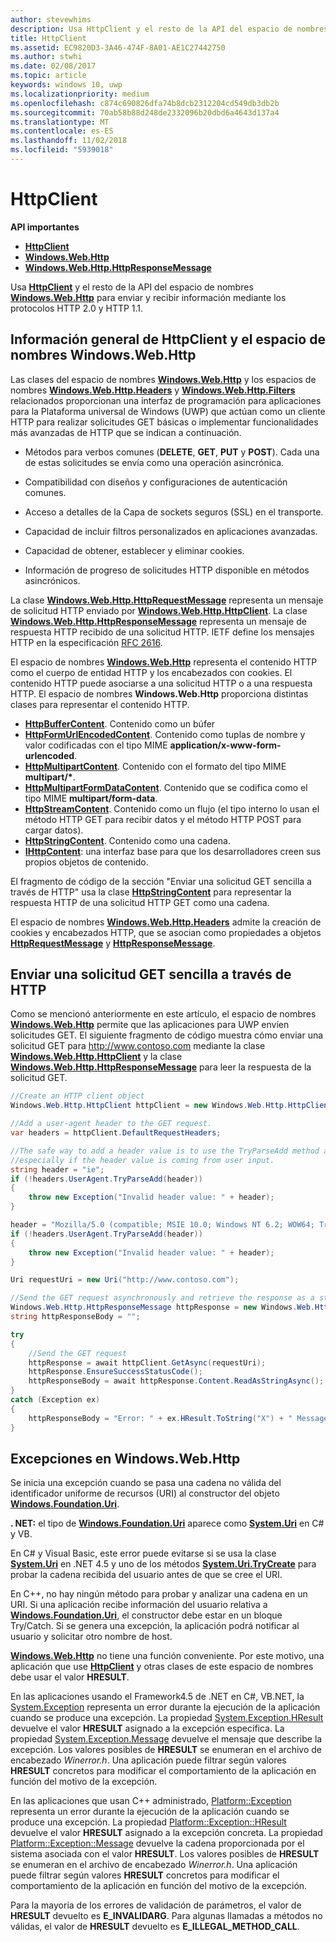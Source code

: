 ```yaml
---
author: stevewhims
description: Usa HttpClient y el resto de la API del espacio de nombres Windows.Web.Http para enviar y recibir información mediante los protocolos HTTP 2.0 y HTTP 1.1.
title: HttpClient
ms.assetid: EC9820D3-3A46-474F-8A01-AE1C27442750
ms.author: stwhi
ms.date: 02/08/2017
ms.topic: article
keywords: windows 10, uwp
ms.localizationpriority: medium
ms.openlocfilehash: c874c690826dfa74b8dcb2312204cd549db3db2b
ms.sourcegitcommit: 70ab58b88d248de2332096b20dbd6a4643d137a4
ms.translationtype: MT
ms.contentlocale: es-ES
ms.lasthandoff: 11/02/2018
ms.locfileid: "5939018"
---
```

# <a name="httpclient"></a>HttpClient


**API importantes**

-   [**HttpClient**](https://msdn.microsoft.com/library/windows/apps/dn298639)
-   [**Windows.Web.Http**](https://msdn.microsoft.com/library/windows/apps/dn279692)
-   [**Windows.Web.Http.HttpResponseMessage**](https://msdn.microsoft.com/library/windows/apps/dn279631)

Usa [**HttpClient**](https://msdn.microsoft.com/library/windows/apps/dn298639) y el resto de la API del espacio de nombres [**Windows.Web.Http**](https://msdn.microsoft.com/library/windows/apps/dn279692) para enviar y recibir información mediante los protocolos HTTP 2.0 y HTTP 1.1.

## <a name="overview-of-httpclient-and-the-windowswebhttp-namespace"></a>Información general de HttpClient y el espacio de nombres Windows.Web.Http

Las clases del espacio de nombres [**Windows.Web.Http**](https://msdn.microsoft.com/library/windows/apps/dn279692) y los espacios de nombres [**Windows.Web.Http.Headers**](https://msdn.microsoft.com/library/windows/apps/dn252713) y [**Windows.Web.Http.Filters**](https://msdn.microsoft.com/library/windows/apps/dn298623) relacionados proporcionan una interfaz de programación para aplicaciones para la Plataforma universal de Windows (UWP) que actúan como un cliente HTTP para realizar solicitudes GET básicas o implementar funcionalidades más avanzadas de HTTP que se indican a continuación.

-   Métodos para verbos comunes (**DELETE**, **GET**, **PUT** y **POST**). Cada una de estas solicitudes se envía como una operación asincrónica.

-   Compatibilidad con diseños y configuraciones de autenticación comunes.

-   Acceso a detalles de la Capa de sockets seguros (SSL) en el transporte.

-   Capacidad de incluir filtros personalizados en aplicaciones avanzadas.

-   Capacidad de obtener, establecer y eliminar cookies.

-   Información de progreso de solicitudes HTTP disponible en métodos asincrónicos.

La clase [**Windows.Web.Http.HttpRequestMessage**](https://msdn.microsoft.com/library/windows/apps/dn279617) representa un mensaje de solicitud HTTP enviado por [**Windows.Web.Http.HttpClient**](https://msdn.microsoft.com/library/windows/apps/dn298639). La clase [**Windows.Web.Http.HttpResponseMessage**](https://msdn.microsoft.com/library/windows/apps/dn279631) representa un mensaje de respuesta HTTP recibido de una solicitud HTTP. IETF define los mensajes HTTP en la especificación [RFC 2616](http://go.microsoft.com/fwlink/p/?linkid=241642).

El espacio de nombres [**Windows.Web.Http**](https://msdn.microsoft.com/library/windows/apps/dn279692) representa el contenido HTTP como el cuerpo de entidad HTTP y los encabezados con cookies. El contenido HTTP puede asociarse a una solicitud HTTP o a una respuesta HTTP. El espacio de nombres **Windows.Web.Http** proporciona distintas clases para representar el contenido HTTP.

-   [**HttpBufferContent**](https://msdn.microsoft.com/library/windows/apps/dn298625). Contenido como un búfer
-   [**HttpFormUrlEncodedContent**](https://msdn.microsoft.com/library/windows/apps/dn298685). Contenido como tuplas de nombre y valor codificadas con el tipo MIME **application/x-www-form-urlencoded**.
-   [**HttpMultipartContent**](https://msdn.microsoft.com/library/windows/apps/dn298708). Contenido con el formato del tipo MIME **multipart/\***.
-   [**HttpMultipartFormDataContent**](https://msdn.microsoft.com/library/windows/apps/dn279596). Contenido que se codifica como el tipo MIME **multipart/form-data**.
-   [**HttpStreamContent**](https://msdn.microsoft.com/library/windows/apps/dn279649). Contenido como un flujo (el tipo interno lo usan el método HTTP GET para recibir datos y el método HTTP POST para cargar datos).
-   [**HttpStringContent**](https://msdn.microsoft.com/library/windows/apps/dn279661). Contenido como una cadena.
-   [**IHttpContent**](https://msdn.microsoft.com/library/windows/apps/dn279684): una interfaz base para que los desarrolladores creen sus propios objetos de contenido.

El fragmento de código de la sección "Enviar una solicitud GET sencilla a través de HTTP" usa la clase [**HttpStringContent**](https://msdn.microsoft.com/library/windows/apps/dn279661) para representar la respuesta HTTP de una solicitud HTTP GET como una cadena.

El espacio de nombres [**Windows.Web.Http.Headers**](https://msdn.microsoft.com/library/windows/apps/dn252713) admite la creación de cookies y encabezados HTTP, que se asocian como propiedades a objetos [**HttpRequestMessage**](https://msdn.microsoft.com/library/windows/apps/dn279617) y [**HttpResponseMessage**](https://msdn.microsoft.com/library/windows/apps/dn279631).

## <a name="send-a-simple-get-request-over-http"></a>Enviar una solicitud GET sencilla a través de HTTP

Como se mencionó anteriormente en este artículo, el espacio de nombres [**Windows.Web.Http**](https://msdn.microsoft.com/library/windows/apps/dn279692) permite que las aplicaciones para UWP envíen solicitudes GET. El siguiente fragmento de código muestra cómo enviar una solicitud GET para http://www.contoso.com mediante la clase [**Windows.Web.Http.HttpClient**](https://msdn.microsoft.com/library/windows/apps/dn298639) y la clase [**Windows.Web.Http.HttpResponseMessage**](https://msdn.microsoft.com/library/windows/apps/dn279631) para leer la respuesta de la solicitud GET.

```csharp
//Create an HTTP client object
Windows.Web.Http.HttpClient httpClient = new Windows.Web.Http.HttpClient();

//Add a user-agent header to the GET request. 
var headers = httpClient.DefaultRequestHeaders;

//The safe way to add a header value is to use the TryParseAdd method and verify the return value is true,
//especially if the header value is coming from user input.
string header = "ie";
if (!headers.UserAgent.TryParseAdd(header))
{
    throw new Exception("Invalid header value: " + header);
}

header = "Mozilla/5.0 (compatible; MSIE 10.0; Windows NT 6.2; WOW64; Trident/6.0)";
if (!headers.UserAgent.TryParseAdd(header))
{
    throw new Exception("Invalid header value: " + header);
}

Uri requestUri = new Uri("http://www.contoso.com");

//Send the GET request asynchronously and retrieve the response as a string.
Windows.Web.Http.HttpResponseMessage httpResponse = new Windows.Web.Http.HttpResponseMessage();
string httpResponseBody = "";

try
{
    //Send the GET request
    httpResponse = await httpClient.GetAsync(requestUri);
    httpResponse.EnsureSuccessStatusCode();
    httpResponseBody = await httpResponse.Content.ReadAsStringAsync();
}
catch (Exception ex)
{
    httpResponseBody = "Error: " + ex.HResult.ToString("X") + " Message: " + ex.Message;
}
```

## <a name="exceptions-in-windowswebhttp"></a>Excepciones en Windows.Web.Http

Se inicia una excepción cuando se pasa una cadena no válida del identificador uniforme de recursos (URI) al constructor del objeto [**Windows.Foundation.Uri**](https://msdn.microsoft.com/library/windows/apps/br225998).

**. NET:** el tipo de [**Windows.Foundation.Uri**](https://msdn.microsoft.com/library/windows/apps/br225998) aparece como [**System.Uri**](https://msdn.microsoft.com/library/windows/apps/xaml/system.uri.aspx) en C# y VB.

En C# y Visual Basic, este error puede evitarse si se usa la clase [**System.Uri**](https://msdn.microsoft.com/library/windows/apps/xaml/system.uri.aspx) en .NET 4.5 y uno de los métodos [**System.Uri.TryCreate**](https://msdn.microsoft.com/library/windows/apps/xaml/system.uri.trycreate.aspx) para probar la cadena recibida del usuario antes de que se cree el URI.

En C++, no hay ningún método para probar y analizar una cadena en un URI. Si una aplicación recibe información del usuario relativa a [**Windows.Foundation.Uri**](https://msdn.microsoft.com/library/windows/apps/br225998), el constructor debe estar en un bloque Try/Catch. Si se genera una excepción, la aplicación podrá notificar al usuario y solicitar otro nombre de host.

[**Windows.Web.Http**](https://msdn.microsoft.com/library/windows/apps/dn279692) no tiene una función conveniente. Por este motivo, una aplicación que use [**HttpClient**](https://msdn.microsoft.com/library/windows/apps/dn298639) y otras clases de este espacio de nombres debe usar el valor **HRESULT**.

En las aplicaciones usando el Framework4.5 de .NET en C#, VB.NET, la [System.Exception](http://msdn.microsoft.com/library/system.exception.aspx) representa un error durante la ejecución de la aplicación cuando se produce una excepción. La propiedad [System.Exception.HResult](http://msdn.microsoft.com/library/system.exception.hresult.aspx) devuelve el valor **HRESULT** asignado a la excepción específica. La propiedad [System.Exception.Message](http://msdn.microsoft.com/library/system.exception.message.aspx) devuelve el mensaje que describe la excepción. Los valores posibles de **HRESULT** se enumeran en el archivo de encabezado *Winerror.h*. Una aplicación puede filtrar según valores **HRESULT** concretos para modificar el comportamiento de la aplicación en función del motivo de la excepción.

En las aplicaciones que usan C++ administrado, [Platform::Exception](http://msdn.microsoft.com/library/windows/apps/hh755825.aspx) representa un error durante la ejecución de la aplicación cuando se produce una excepción. La propiedad [Platform::Exception::HResult](http://msdn.microsoft.com/library/windows/apps/hh763371.aspx) devuelve el valor **HRESULT** asignado a la excepción concreta. La propiedad [Platform::Exception::Message](http://msdn.microsoft.com/library/windows/apps/hh763375.aspx) devuelve la cadena proporcionada por el sistema asociada con el valor **HRESULT**. Los valores posibles de **HRESULT** se enumeran en el archivo de encabezado *Winerror.h*. Una aplicación puede filtrar según valores **HRESULT** concretos para modificar el comportamiento de la aplicación en función del motivo de la excepción.

Para la mayoría de los errores de validación de parámetros, el valor de **HRESULT** devuelto es **E\_INVALIDARG**. Para algunas llamadas a métodos no válidas, el valor de **HRESULT** devuelto es **E\_ILLEGAL\_METHOD\_CALL**.

